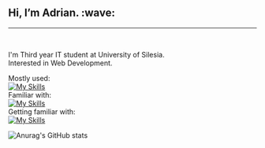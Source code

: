 <h2>Hi, I’m Adrian. :wave:</h2><hr><br> 

I'm Third year IT student at University of Silesia. <br>
Interested in Web Development. <br>

Mostly used: <br>
[![My Skills](https://skillicons.dev/icons?i=nextjs,react,typescript,js,postman,redux,tailwind,vite,figma,ps,vscode,obsidian)](https://skillicons.dev) <br>
Familiar with: <br>
[![My Skills](https://skillicons.dev/icons?i=java,cpp,mysql,latex)](https://skillicons.dev) <br>
Getting familiar with:  <br>
[![My Skills](https://skillicons.dev/icons?i=firebase,dotnet)](https://skillicons.dev)

![Anurag's GitHub stats](https://github-readme-stats.vercel.app/api?username=ZIM0L&show_icons=true&title_color=ff5c92&text_color=faedf1&icon_color=cc4773&border_color=42212c&theme=jolly&bg_color=00000000)
          
